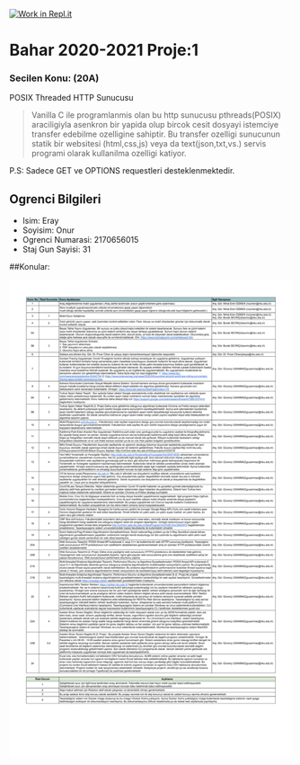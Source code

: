 [![Work in Repl.it](https://classroom.github.com/assets/work-in-replit-14baed9a392b3a25080506f3b7b6d57f295ec2978f6f33ec97e36a161684cbe9.svg)](https://classroom.github.com/online_ide?assignment_repo_id=4496282&assignment_repo_type=AssignmentRepo)

# Bahar 2020-2021 Proje:1

### Secilen Konu: (20A)

POSIX Threaded HTTP Sunucusu

>Vanilla C ile programlanmis olan bu http sunucusu pthreads(POSIX) araciligiyla
>asenkron bir yapida olup bircok cesit dosyayi istemciye transfer edebilme ozelligine sahiptir.
Bu transfer ozelligi sunucunun statik bir websitesi (html,css,js) veya da text(json,txt,vs.) servis programi
olarak kullanilma ozelligi katiyor.

P.S: Sadece GET ve OPTIONS requestleri desteklenmektedir.

## Ogrenci Bilgileri

- Isim: Eray
- Soyisim: Onur
- Ogrenci Numarasi: 2170656015
- Staj Gun Sayisi: 31

##Konular:

![Konular](staj_konular.png)


